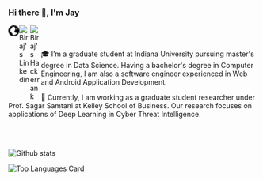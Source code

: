 ### Hi there 👋, I'm Jay

<a href="https://jaym096.github.io" target="_blank">
  <img align="left" alt="Biraj's Portfolio" width="22px" src="https://raw.githubusercontent.com/iconic/open-iconic/master/svg/globe.svg" />
</a>
<a href="https://www.linkedin.com/in/jay-madhu/" target="_blank">
  <img align="left" alt="Biraj's Linkedin" width="22px" src="https://cdn.jsdelivr.net/npm/simple-icons@v3/icons/linkedin.svg" />
</a>
<a href="https://www.hackerrank.com/jay_madhu101" target="_blank">
  <img align="left" alt="Biraj's Hackerrank" width="22px" src="https://cdn.jsdelivr.net/npm/simple-icons@v3/icons/hackerrank.svg" />
</a>

<br>
<br>

🎓 I’m a graduate student at Indiana University pursuing master's degree in Data Science. Having a bachelor's degree in Computer Engineering, I am also a software engineer experienced in Web and Android Application Development.

🔭 Currently, I am working as a graduate student researcher under Prof. Sagar Samtani at Kelley School of Business. Our research focuses on applications of Deep Learning in Cyber Threat Intelligence.

<br>
<br>

![Github stats](https://github-readme-stats.vercel.app/api?username=jaym096&theme=vue-dark&show_icons=true&count_private=true)

![Top Languages Card](https://github-readme-stats.vercel.app/api/top-langs/?username=jaym096&layout=compact)

<!--
**jaym096/jaym096** is a ✨ _special_ ✨ repository because its `README.md` (this file) appears on your GitHub profile.

Here are some ideas to get you started:

- 🔭 I’m currently working on ...
- 🌱 I’m currently learning ...
- 👯 I’m looking to collaborate on ...
- 🤔 I’m looking for help with ...
- 💬 Ask me about ...
- 📫 How to reach me: ...
- 😄 Pronouns: ...
- ⚡ Fun fact: ...
-->
